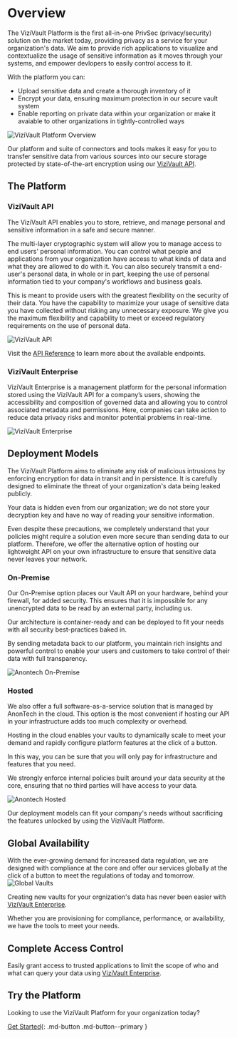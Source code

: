 # Overview
The ViziVault Platform is the first all-in-one PrivSec (privacy/security) solution on the market today, providing privacy as a service for your organization's data. We aim to provide rich applications to visualize and contextualize the usage of sensitive information as it moves through your systems, and empower devlopers to easily control access to it.

With the platform you can:

* Upload sensitive data and create a thorough inventory of it
* Encrypt your data, ensuring maximum protection in our secure vault system
* Enable reporting on private data within your organization or make it avaiable to other organizations in tightly-controlled ways

![ViziVault Platform Overview](/assets/images/anontech-overview-no-data.png)

Our platform and suite of connectors and tools makes it easy for you to transfer sensitive data from various sources into our secure storage protected by state-of-the-art encryption using our [ViziVault API](#vizivault-api).

## The Platform

### ViziVault API

The ViziVault API enables you to store, retrieve, and manage personal and sensitive information in a safe and secure manner.

The multi-layer cryptographic system will allow you to manage access to end users' personal information. You can control what people and applications from your organization have access to what kinds of data and what they are allowed to do with it. You can also securely transmit a end-user's personal data, in whole or in part, keeping the use of personal information tied to your company's workflows and business goals.

This is meant to provide users with the greatest flexibility on the security of their data. You have the capability to maximize your usage of sensitive data you have collected without risking any unnecessary exposure. We give you the maximum flexibility and capability to meet or exceed regulatory requirements on the use of personal data.

![ViziVault API](/assets/images/vault-api-docs.png)

Visit the [API Reference](/api/endpoints/) to learn more about the available endpoints.

### ViziVault Enterprise

ViziVault Enterprise is a management platform for the personal information stored using the ViziVault API for a company’s users, showing the accessibility and composition of governed data and allowing you to control associated metadata and permissions. Here, companies can take action to reduce data privacy risks and monitor potential problems in real-time.

![ViziVault Enterprise](/assets/images/vizivault-enterprise.png)

## Deployment Models
The ViziVault Platform aims to eliminate any risk of malicious intrusions by enforcing encryption for data in transit and in persistence. It is carefully designed to eliminate the threat of your organization's data being leaked publicly.

Your data is hidden even from our organization; we do not store your decryption key and have no way of reading your sensitive information.

Even despite these precautions, we completely understand that your policies might require a solution even more secure than sending data to our platform. Therefore, we offer the alternative option of hosting our lightweight API on your own infrastructure to ensure that sensitive data never leaves your network.

### On-Premise
Our On-Premise option places our Vault API on your hardware, behind your firewall, for added security. This ensures that it is impossible for any unencrypted data to be read by an external party, including us.

Our architecture is container-ready and can be deployed to fit your needs with all security best-practices baked in.

By sending metadata back to our platform, you maintain rich insights and powerful control to enable your users and customers to take control of their data with full transparency.

![Anontech On-Premise](/assets/images/anontech-onprem.png)

### Hosted
We also offer a full software-as-a-service solution that is managed by AnonTech in the cloud. This option is the most convenient if hosting our API in your infrastructure adds too much complexity or overhead.

Hosting in the cloud enables your vaults to dynamically scale to meet your demand and rapidly configure platform features at the click of a button.

In this way, you can be sure that you will only pay for infrastructure and features that you need.

We strongly enforce internal policies built around your data security at the core, ensuring that no third parties will have access to your data.

![Anontech Hosted](/assets/images/anontech-hosted.png)

Our deployment models can fit your company's needs without sacrificing the features unlocked by using the ViziVault Platform.

## Global Availability
With the ever-growing demand for increased data regulation, we are designed with compliance at the core and offer our services globally at the click of a button to meet the regulations of today and tomorrow.
![Global Vaults](/assets/images/anontech-geovaults.png)

Creating new vaults for your orgnization's data has never been easier with [ViziVault Enterprise](/vizivault-enterprise/overview).

Whether you are provisioning for compliance, performance, or availability, we have the tools to meet your needs.

## Complete Access Control
Easily grant access to trusted applications to limit the scope of who and what can query your data using [ViziVault Enterprise](/vizivault-enterprise/overview).

## Try the Platform
Looking to use the ViziVault Platform for your organization today?

[Get Started](getting-started){: .md-button .md-button--primary }

